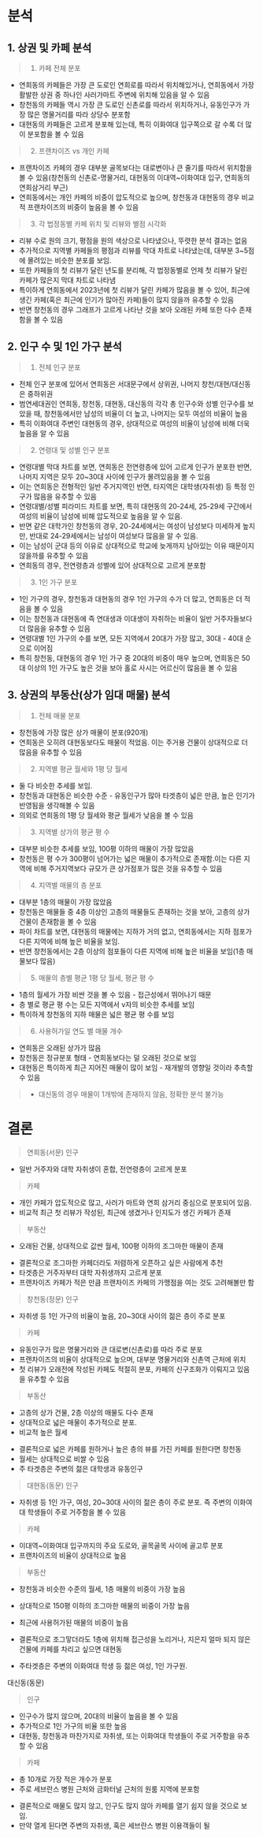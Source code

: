 # 분석
## 1. 상권 및 카페 분석

> 1) 카페 전체 분포
- 연희동의 카페들은 가장 큰 도로인 연희로를 따라서 위치해있거나, 연희동에서 가장 활발한 상권 중 하나인 사러가마트 주변에 위치해 있음을 알 수 있음
- 창천동의 카페들 역시 가장 큰 도로인 신촌로를 따라서 위치하거나, 유동인구가 가장 많은 명물거리를 따라 상당수 분포함
- 대현동의 카페들은 고르게 분포해 있는데, 특히 이화여대 입구쪽으로 갈 수록 더 많이 분포함을 볼 수 있음

> 2) 프랜차이즈 vs 개인 카페
- 프랜차이즈 카페의 경우 대부분 골목보다는 대로변이나 큰 줄기를 따라서 위치함을 볼 수 있음(창천동의 신촌로-명물거리, 대현동의 이대역~이화여대 입구, 연희동의 연희삼거리 부근)
- 연희동에서는 개인 카페의 비중이 압도적으로 높으며, 창천동과 대현동의 경우 비교적 프랜차이즈의 비중이 높음을 볼 수 있음

> 3) 각 법정동별 카페 위치 및 리뷰와 별점 시각화
 - 리뷰 수로 원의 크기, 평점을 원의 색상으로 나타냈으나, 뚜렷한 분석 결과는 없음
 - 추가적으로 지역별 카페들의 평점과 리뷰를 막대 차트로 나타냈는데, 대부분 3~5점에 몰려있는 비슷한 분포를 보임.
 - 또한 카페들의 첫 리뷰가 달린 년도를 분리해, 각 법정동별로 언제 첫 리뷰가 달린 카페가 많은지 막대 차트로 나타냄
- 특이하게 연희동에서 2023년에 첫 리뷰가 달린 카페가 많음을 볼 수 있어, 최근에 생긴 카페(혹은 최근에 인기가 많아진 카페)들이 많지 않을까 유추할 수 있음
- 반면 창천동의 경우 그래프가 고르게 나타난 것을 보아 오래된 카페 또한 다수 존재함을 볼 수 있음

## 2. 인구 수 및 1인 가구 분석

> 1) 전체 인구 분포
 - 전체 인구 분포에 있어서 연희동은 서대문구에서 상위권, 나머지 창천/대현/대신동은 중하위권
 - 범연세대권인 연희동, 창천동, 대현동, 대신동의 각각 총 인구수와 성별 인구수를 보았을 때, 창천동에서만 남성의 비율이 더 높고, 나머지는 모두 여성의 비율이 높음
- 특히 이화여대 주변인 대현동의 경우, 상대적으로 여성의 비율이 남성에 비해 더욱 높음을 알 수 있음

> 2) 연령대 및 성별 인구 분포
 - 연령대별 막대 차트를 보면, 연희동은 전연령층에 있어 고르게 인구가 분포한 반면, 나머지 지역은 모두 20~30대 사이에 인구가 몰려있음을 볼 수 있음
- 이는 연희동은 전형적인 일반 주거지역인 반면, 타지역은 대학생(자취생) 등 특정 인구가 많음을 유추할 수 있음
 - 연령대별/성별 피라미드 차트를 보면, 특히 대현동의 20-24세, 25-29세 구간에서 여성의 비율이 남성에 비해 압도적으로 높음을 알 수 있음.
 - 반면 같은 대학가인 창천동의 경우, 20-24세에서는 여성이 남성보다 미세하게 높지만, 반대로 24-29세에서는 남성이 여성보다 많음을 알 수 있음.
- 이는 남성이 군대 등의 이유로 상대적으로 학교에 늦게까지 남아있는 이유 때문이지 않을까를 유추할 수 있음
 - 연희동의 경우, 전연령층과 성별에 있어 상대적으로 고르게 분포함

 > 3) 1인 가구 분포
 - 1인 가구의 경우, 창천동과 대현동의 경우 1인 가구의 수가 더 많고, 연희동은 더 적음을 볼 수 있음
- 이는 창천동과 대현동에 즉 연대생과 이대생이 자취하는 비율이 일반 거주자들보다 더 많음을 유추할 수 있음
 - 연령대별 1인 가구의 수를 보면, 모든 지역에서 20대가 가장 많고, 30대 - 40대 순으로 이어짐
- 특히 창천동, 대현동의 경우 1인 가구 중 20대의 비중이 매우 높으며, 연희동은 50대 이상의 1인 가구도 높은 것을 보아 홀로 사시는 어르신이 많음을 볼 수 있음

## 3. 상권의 부동산(상가 임대 매물) 분석

> 1) 전체 매물 분포
* 창천동에 가장 많은 상가 매물이 분포(920개)
* 연희동은 오히려 대현동보다도 매물이 적었음. 이는 주거용 건물이 상대적으로 더 많음을 유추할 수 있음

> 2) 지역별 평균 월세와 1평 당 월세
 * 둘 다 비슷한 추세를 보임.
* 창천동과 대현동은 비슷한 수준 - 유동인구가 많아 타겟층이 넓은 만큼, 높은 인기가 반영됨을 생각해볼 수 있음
* 의외로 연희동의 1평 당 월세와 평균 월세가 낮음을 볼 수 있음

> 3) 지역별 상가의 평균 평 수
 *  대부분 비슷한 추세를 보임, 100평 이하의 매물이 가장 많았음
* 창천동은 평 수가 300평이 넘어가는 넓은 매물이 추가적으로 존재함.이는 다른 지역에 비해 주거지역보다 규모가 큰 상가점포가 많은 것을 유추할 수 있음

> 4) 지역별 매물의 층 분포
 * 대부분 1층의 매물이 가장 많았음
* 창천동은 매물들 중 4층 이상인 고층의 매물들도 존재하는 것을 보아, 고층의 상가 건물이 존재함을 볼 수 있음
* 파이 차트를 보면, 대현동의 매물에는 지하가 거의 없고, 연희동에서는 지하 점포가 다른 지역에 비해 높은 비율을 보임.
* 반면 창천동에서는 2층 이상의 점포들이 다른 지역에 비해 높은 비율을 보임(1층 매물보다 많음)

> 5) 매물의 층별 평균 1평 당 월세, 평균 평 수
 * 1층의 월세가 가장 비싼 것을 볼 수 있음 - 접근성에서 뛰어나기 때문
 * 층 별로 평균 평 수는 모든 지역에서 v자의 비슷한 추세를 보임
*  특이하게 창천동의 지하 매물은 넓은 평균 평 수를 보임

> 6) 사용허가일 연도 별 매물 개수
* 연희동은 오래된 상가가 많음
* 창천동은 정규분포 형태 - 연희동보다는 덜 오래된 것으로 보임
* 대현동은 특이하게 최근 지어진 매물이 많이 보임 - 재개발의 영향일 것이라 추측할 수 있음

> + 대신동의 경우 매물이 1개밖에 존재하지 않음, 정확한 분석 불가능

# 결론
> 연희동(서문)
 > 인구
- 일반 거주자와 대학 자취생이 혼합, 전연령층이 고르게 분포
 > 카페
- 개인 카페가 압도적으로 많고, 사러가 마트와 연희 삼거리 중심으로 분포되어 있음.
- 비교적 최근 첫 리뷰가 작성된, 최근에 생겼거나 인지도가 생긴 카페가 존재
 > 부동산
- 오래된 건물, 상대적으로 값싼 월세, 100평 이하의 조그마한 매물이 존재

* 결론적으로 조그마한 카페더라도 저렴하게 오픈하고 싶은 사람에게 추천
* 타겟층은 거주자부터 대학 자취생까지 고르게 분포
* 프랜차이즈 카페가 적은 만큼 프랜차이즈 카페의 가맹점을 여는 것도 고려해볼만 함

> 창천동(정문)
 > 인구 
- 자취생 등 1인 가구의 비율이 높음, 20~30대 사이의 젊은 층이 주로 분포
 > 카페
- 유동인구가 많은 명물거리와 큰 대로변(신촌로)를 따라 주로 분포
- 프랜차이즈의 비율이 상대적으로 높으며, 대부분 명물거리와 신촌역 근처에 위치
- 첫 리뷰가 오래전에 작성된 카페도 적절히 분포, 카페의 신구조화가 이뤄지고 있음을 유추할 수 있음
 > 부동산
- 고층의 상가 건물, 2층 이상의 매물도 다수 존재
- 상대적으로 넓은 매물이 추가적으로 분포.
- 비교적 높은 월세

* 결론적으로 넓은 카페를 원하거나 높은 층의 뷰를 가진 카페를 원한다면 창천동
* 월세는 상대적으로 비쌀 수 있음
* 주 타겟층은 주변의 젊은 대학생과 유동인구

> 대현동(동문)
 > 인구
* 자취생 등 1인 가구, 여성, 20~30대 사이의 젊은 층이 주로 분포. 즉 주변의 이화여대 학생들이 주로 거주함을 볼 수 있음
 > 카페
* 이대역~이화여대 입구까지의 주요 도로와, 골목골목 사이에 골고루 분포
* 프랜차이즈의 비율이 상대적으로 높음
 > 부동산
* 창천동과 비슷한 수준의 월세, 1층 매물의 비중이 가장 높음
* 상대적으로 150평 이하의 조그마한 매물의 비중이 가장 높음
* 최근에 사용허가된 매물의 비중이 높음

* 결론적으로 조그맣더라도 1층에 위치해 접근성을 노리거나, 지은지 얼마 되지 않은 건물에 카페를 차리고 싶으면 대현동
* 주타겟층은 주변의 이화여대 학생 등 젊은 여성, 1인 가구원.

대신동(동문)
 > 인구
- 인구수가 많지 않으며, 20대의 비율이 높음을 볼 수 있음
- 추가적으로 1인 가구의 비율 또한 높음
- 대현동, 창천동과 마찬가지로 자취생, 또는 이화여대 학생들이 주로 거주함을 유추할 수 있음
 > 카페
- 총 10개로 가장 적은 개수가 분포
- 주로 세브란스 병원 근처와 금화터널 근처의 원룸 지역에 분포함

* 결론적으로 매물도 많지 않고, 인구도 많지 않아 카페를 열기 쉽지 않을 것으로 보임.
* 만약 열게 된다면 주변의 자취생, 혹은 세브란스 병원 이용객들이 될 


